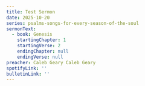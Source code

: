 ```yaml
---
title: Test Sermon
date: 2025-10-20
series: psalms-songs-for-every-season-of-the-soul
sermonText:
  - book: Genesis
    startingChapter: 1
    startingVerse: 2
    endingChapter: null
    endingVerse: null
preacher: Caleb Geary Caleb Geary
spotifyLink: ''
bulletinLink: ''
---
```



